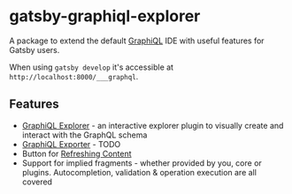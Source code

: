 # gatsby-graphiql-explorer

A package to extend the default [GraphiQL](https://github.com/graphql/graphiql) IDE with useful features for Gatsby users.

When using `gatsby develop` it's accessible at `http://localhost:8000/___graphql`.

## Features

- [GraphiQL Explorer](https://github.com/graphql/graphiql/tree/main/packages/graphiql-plugin-explorer) - an interactive explorer plugin to visually create and interact with the GraphQL schema
- [GraphiQL Exporter](#TODO) - TODO
- Button for [Refreshing Content](https://www.gatsbyjs.com/docs/refreshing-content/)
- Support for implied fragments - whether provided by you, core or plugins. Autocompletion, validation & operation execution are all covered
